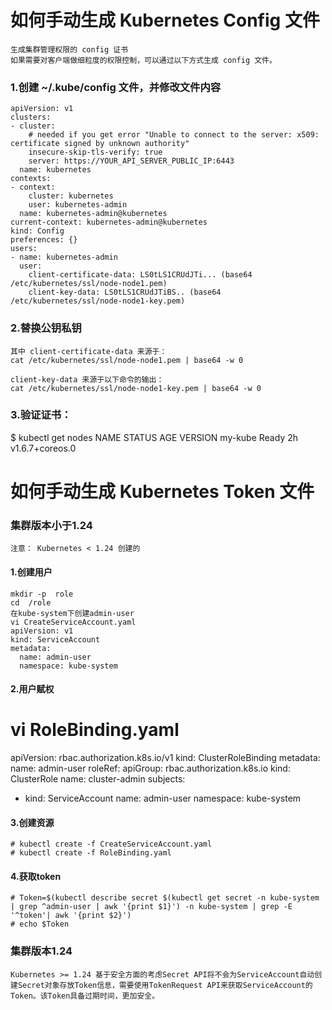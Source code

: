 # 如何手动生成 Kubernetes Config 文件

```
生成集群管理权限的 config 证书
如果需要对客户端做细粒度的权限控制，可以通过以下方式生成 config 文件。
```

### 1.创建 ~/.kube/config 文件，并修改文件内容
```
apiVersion: v1
clusters:
- cluster:
    # needed if you get error "Unable to connect to the server: x509: certificate signed by unknown authority"
    insecure-skip-tls-verify: true
    server: https://YOUR_API_SERVER_PUBLIC_IP:6443
  name: kubernetes
contexts:
- context:
    cluster: kubernetes
    user: kubernetes-admin
  name: kubernetes-admin@kubernetes
current-context: kubernetes-admin@kubernetes
kind: Config
preferences: {}
users:
- name: kubernetes-admin
  user:
    client-certificate-data: LS0tLS1CRUdJTi... (base64 /etc/kubernetes/ssl/node-node1.pem)
    client-key-data: LS0tLS1CRUdJTiBS.. (base64 /etc/kubernetes/ssl/node-node1-key.pem)
```

### 2.替换公钥私钥
```
其中 client-certificate-data 来源于：
cat /etc/kubernetes/ssl/node-node1.pem | base64 -w 0

client-key-data 来源于以下命令的输出：
cat /etc/kubernetes/ssl/node-node1-key.pem | base64 -w 0
```

### 3.验证证书：

$ kubectl get nodes
NAME      STATUS    AGE       VERSION
my-kube   Ready     2h        v1.6.7+coreos.0

# 如何手动生成 Kubernetes Token 文件
### 集群版本小于1.24
```
注意： Kubernetes < 1.24 创建的
```
#### 1.创建用户
```
mkdir -p  role
cd  /role
在kube-system下创建admin-user
vi CreateServiceAccount.yaml
apiVersion: v1
kind: ServiceAccount
metadata:
  name: admin-user
  namespace: kube-system
```
#### 2.用户赋权
# vi RoleBinding.yaml
apiVersion: rbac.authorization.k8s.io/v1
kind: ClusterRoleBinding
metadata:
  name: admin-user
roleRef:
  apiGroup: rbac.authorization.k8s.io
  kind: ClusterRole
  name: cluster-admin
subjects:
- kind: ServiceAccount
  name: admin-user
  namespace: kube-system
  
#### 3.创建资源
```
# kubectl create -f CreateServiceAccount.yaml
# kubectl create -f RoleBinding.yaml
```

#### 4.获取token
```
# Token=$(kubectl describe secret $(kubectl get secret -n kube-system | grep ^admin-user | awk '{print $1}') -n kube-system | grep -E '^token'| awk '{print $2}')
# echo $Token
```



### 集群版本1.24
```
Kubernetes >= 1.24 基于安全方面的考虑Secret API将不会为ServiceAccount自动创建Secret对象存放Token信息，需要使用TokenRequest API来获取ServiceAccount的Token。该Token具备过期时间，更加安全。
```
